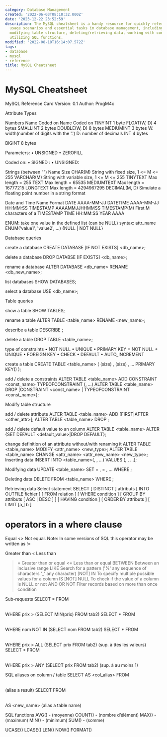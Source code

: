 ```yaml
---
category: Database Management
created: '2022-06-03T08:10:32.000Z'
date: '2023-12-22 23:52:59'
description: The MySQL cheatsheet is a handy resource for quickly referencing various
  usage scenarios and essential tasks in database management, including creating tables,
  modifying table structure, deleting/retrieving data, working with constraints, and
  utilizing SQL functions.
modified: '2022-08-18T16:14:07.572Z'
tags:
- database
- mysql
- reference
title: MySQL Cheatsheet
---
```


# MySQL Cheatsheet

MySQL Reference Card
Version: 0.1
Author: ProgM4c

Attribute Types

Numbers
Name
Coded on
Name
Coded on
TINYINT
1 byte
FLOAT(W, D) 
4 bytes
SMALLINT
2 bytes
DOUBLE(W, D)
8 bytes
MEDIUMINT
3 bytes
W: width(number of digits with the '.')
D: number of decimals
INT
4 bytes

BIGINT
8 bytes


Parameters:
    • UNSIGNED
    • ZEROFILL

Coded on:
    • SIGNED : 
    • UNSIGNED: 


Strings (between ' ')
Name
Size
CHAR(M)
String with fixed size, 1 <= M <= 255
VARCHAR(M)
String with variable size, 1 <= M <= 255
TINYTEXT
Max length = 255
TEXT
Max length = 65535
MEDIUMTEXT
Max length = 16777215
LONGTEXT
Max length = 4294967295
DECIMAL(M, D)
Simulate a floating point number in a string format

Date and Time 
Name
Format
DATE
AAAA-MM-JJ
DATETIME
AAAA-MM-JJ HH:MM:SS
TIMESTAMP
AAAAMMJJHHMMSS
TIMESTAMP(M)
First M characters of a TIMESTAMP
TIME
HH:MM:SS
YEAR
AAAA


ENUM: take one value in the defined list (can be NULL)
syntax:
attr_name ENUM('value1', 'value2', …) {NULL | NOT NULL}

Database queries

create a database 
CREATE DATABASE [IF NOT EXISTS] <db_name>;

delete  a database
DROP DATABSE [IF EXISTS] <db_name>;

rename a database
ALTER DATABASE <db_name> RENAME <db_new_name>;

list databases
SHOW DATABASES;

select a database
USE <db_name>;


Table queries

show a table
SHOW TABLES;

rename a table
ALTER TABLE <table_name> RENAME <new_name>;

describe a table
DESCRIBE <table>;

delete a table
DROP TABLE <table_name>;

type of constraints
    • NOT NULL
    • UNIQUE
    • PRIMARY KEY = NOT NULL + UNIQUE
    • FOREIGN KEY
    • CHECK
    • DEFAULT
    • AUTO_INCREMENT

create a table
CREATE TABLE <table_name> (
	<attr1> <datatype1>(size) <constraints>,
	<attr1> <datatype1>(size) <constraints>,
	…
	PRIMARY KEY(<pk>)
);

add / delete a constraints
ALTER TABLE <table_name> ADD CONSTRAINT <const_name> TYPEOFCONSTRAINT (<attr1>, …)
ALTER TABLE <table_name> DROP [CONSTRAINT <const_name> | TYPEOFCONSTRAINT <const_name>];






Modify table structure

add / delete attribute
ALTER TABLE <table_name> ADD <attr> <type> [FIRST|AFTER <other_attr>];
ALTER TABLE <table_name> DROP <attr> ;

add / delete default value to an column
ALTER TABLE <table_name> ALTER <attr> {SET DEFAULT <default_value>|DROP DEFAULT};

change definition of an attribute without/with renaming it
ALTER TABLE <table_name> MODIFY <attr_name> <new_type>;
ALTER TABLE <table_name> CHANGE <attr_name> <attr_new_name> <new_type>;
Inserting data
INSERT INTO <table_name>(<col1>, <col2>, …) VALUES (<val1>, <val2>, …);

Modifying data
UPDATE <table_name>
SET <field1> = <val1>, <field2> = <val2>, …
WHERE <condition>;


Deleting data
DELETE FROM <table_name> WHERE <condition>;


Retrieving data
Select statement
SELECT [ DISTINCT ] attributs
[ INTO OUTFILE fichier ]
[ FROM relation ]
[ WHERE condition ]
[ GROUP BY attributs [ ASC | DESC ] ]
[ HAVING condition ]
[ ORDER BY attributs ]
[ LIMIT [a,] b ]

operators in a where clause
=
Equal
<>
Not equal. Note: In some versions of SQL this operator may be written as !=
>
Greater than
<
Less than
>=
Greater than or equal
<=
Less than or equal
BETWEEN
Between an inclusive range
LIKE
Search for a pattern ('%' any sequence of characters '_' any character)
[NOT] IN
To specify multiple possible values for a column
IS [NOT] NULL
To check if the value of a column is NULL or not
AND OR NOT
Filter records based on more than once condition

Sub-requests
SELECT * FROM <table> WHERE prix > (SELECT MIN(prix) FROM tab2)
SELECT * FROM <table> WHERE nom NOT IN (SELECT nom FROM tab2)
SELECT * FROM <table> WHERE prix > ALL (SELECT prix FROM tab2) (sup. à ttes les valeurs)
SELECT * FROM <table> WHERE prix > ANY (SELECT prix FROM tab2) (sup. à au moins 1)

SQL aliases on column / table 
SELECT <column> AS <col_alias> FROM <table>		(alias a result)
SELECT <column> FROM <table> AS <new_name>		(alias a table name)

SQL functions
AVG()		- (moyenne)
COUNT()	- (nombre d’élément)
MAX()		- (maximum)
MIN()		- (minimum)
SUM()		- (somme)

UCASE()
LCASE()
LEN()
NOW()
FORMAT()
